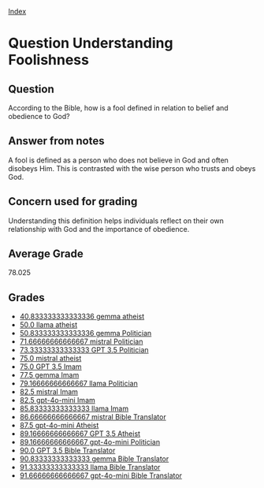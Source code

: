 
[Index](../../index.md)
# Question Understanding Foolishness
## Question
According to the Bible, how is a fool defined in relation to belief and obedience to God?

## Answer from notes
A fool is defined as a person who does not believe in God and often disobeys Him. This is contrasted with the wise person who trusts and obeys God.

## Concern used for grading
Understanding this definition helps individuals reflect on their own relationship with God and the importance of obedience.

## Average Grade
78.025

## Grades
 * [40.833333333333336 gemma atheist](../answers/gemma_atheist/Understanding_Foolishness.md)
 * [50.0 llama atheist](../answers/llama_atheist/Understanding_Foolishness.md)
 * [50.833333333333336 gemma Politician](../answers/gemma_Politician/Understanding_Foolishness.md)
 * [71.66666666666667 mistral Politician](../answers/mistral_Politician/Understanding_Foolishness.md)
 * [73.33333333333333 GPT 3.5 Politician](../answers/GPT_3.5_Politician/Understanding_Foolishness.md)
 * [75.0 mistral atheist](../answers/mistral_atheist/Understanding_Foolishness.md)
 * [75.0 GPT 3.5 Imam](../answers/GPT_3.5_Imam/Understanding_Foolishness.md)
 * [77.5 gemma Imam](../answers/gemma_Imam/Understanding_Foolishness.md)
 * [79.16666666666667 llama Politician](../answers/llama_Politician/Understanding_Foolishness.md)
 * [82.5 mistral Imam](../answers/mistral_Imam/Understanding_Foolishness.md)
 * [82.5 gpt-4o-mini Imam](../answers/gpt-4o-mini_Imam/Understanding_Foolishness.md)
 * [85.83333333333333 llama Imam](../answers/llama_Imam/Understanding_Foolishness.md)
 * [86.66666666666667 mistral Bible Translator](../answers/mistral_Bible_Translator/Understanding_Foolishness.md)
 * [87.5 gpt-4o-mini Atheist](../answers/gpt-4o-mini_Atheist/Understanding_Foolishness.md)
 * [89.16666666666667 GPT 3.5 Atheist](../answers/GPT_3.5_Atheist/Understanding_Foolishness.md)
 * [89.16666666666667 gpt-4o-mini Politician](../answers/gpt-4o-mini_Politician/Understanding_Foolishness.md)
 * [90.0 GPT 3.5 Bible Translator](../answers/GPT_3.5_Bible_Translator/Understanding_Foolishness.md)
 * [90.83333333333333 gemma Bible Translator](../answers/gemma_Bible_Translator/Understanding_Foolishness.md)
 * [91.33333333333333 llama Bible Translator](../answers/llama_Bible_Translator/Understanding_Foolishness.md)
 * [91.66666666666667 gpt-4o-mini Bible Translator](../answers/gpt-4o-mini_Bible_Translator/Understanding_Foolishness.md)
